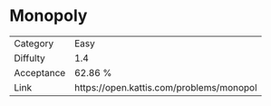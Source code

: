 # Monopoly

<table>
    <tr>
        <td>Category</td>
        <td>Easy</td>
    </tr>
    <tr>
        <td>Diffulty</td>
        <td>1.4</td>
    </tr>
    <tr>
        <td>Acceptance</td>
        <td>62.86 %</td>
    </tr>
    <tr>
        <td>Link</td>
        <td>https://open.kattis.com/problems/monopol</td>
    </tr>
</table>